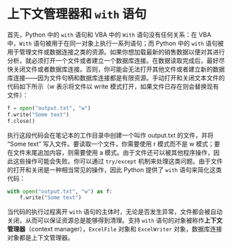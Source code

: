 # 上下文管理器和 `with` 语句

首先，Python 中的 `with` 语句和 VBA 中的 `With` 语句没有任何关系：在 VBA 中，`With` 语句被用于在同一对象上执行一系列语句；而 Python 中的 `with` 语句被用于管理文件或数据连接之类的资源。如果你想加载最新的销售数据以便对其进行分析，就必须打开一个文件或者建立一个数据库连接。在数据读取完成后，最好尽快关闭文件或者数据库连接。否则，你可能会无法打开其他文件或者建立新的数据库连接——因为文件句柄和数据库连接都是有限资源。手动打开和关闭文本文件的代码如下所示（w 表示将文件以 write 模式打开，如果文件已存在则会替换现有文件）：

```python
f = open("output.txt", "w")
f.write("Some text")
f.close()
```

执行这段代码会在笔记本的工作目录中创建一个叫作 output.txt 的文件，并将 “Some text” 写入文件。要读取一个文件，你需要使用 r 模式而不是 w 模式；要在文件末尾追加内容，则需要使用 a 模式。由于文件还可以被其他程序操作，因此这些操作可能会失败。你可以通过 `try/except` 机制来处理这类问题。由于文件的打开和关闭是一种相当常见的操作，因此 Python 提供了 `with` 语句来简化这类代码：

```python
with open("output.txt", "w") as f:
    f.write("Some text")
```

当代码的执行过程离开 `with` 语句的主体时，无论是否发生异常，文件都会被自动关闭，从而可以保证资源总是能够得到清理。支持 `with` 语句的对象被称作**上下文管理器**（context manager），`ExcelFile` 对象和 `ExcelWriter` 对象，数据库连接对象都是上下文管理器。
